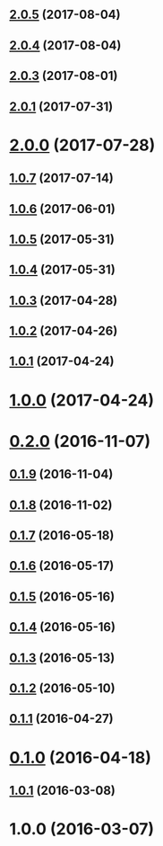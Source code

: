 <a name="2.0.5"></a>
## [2.0.5](https://github.com/Pearson-Higher-Ed/features-list/compare/v2.0.4...v2.0.5) (2017-08-04)



<a name="2.0.4"></a>
## [2.0.4](https://github.com/Pearson-Higher-Ed/features-list/compare/v2.0.3...v2.0.4) (2017-08-04)



<a name="2.0.3"></a>
## [2.0.3](https://github.com/Pearson-Higher-Ed/features-list/compare/v2.0.1...v2.0.3) (2017-08-01)



<a name="2.0.1"></a>
## [2.0.1](https://github.com/Pearson-Higher-Ed/features-list/compare/v2.0.0...v2.0.1) (2017-07-31)



<a name="2.0.0"></a>
# [2.0.0](https://github.com/Pearson-Higher-Ed/features-list/compare/v1.0.7...v2.0.0) (2017-07-28)



<a name="1.0.7"></a>
## [1.0.7](https://github.com/Pearson-Higher-Ed/features-list/compare/v1.0.6...v1.0.7) (2017-07-14)



<a name="1.0.6"></a>
## [1.0.6](https://github.com/Pearson-Higher-Ed/features-list/compare/v1.0.5...v1.0.6) (2017-06-01)



<a name="1.0.5"></a>
## [1.0.5](https://github.com/Pearson-Higher-Ed/features-list/compare/v1.0.4...v1.0.5) (2017-05-31)



<a name="1.0.4"></a>
## [1.0.4](https://github.com/Pearson-Higher-Ed/features-list/compare/v1.0.3...v1.0.4) (2017-05-31)



<a name="1.0.3"></a>
## [1.0.3](https://github.com/Pearson-Higher-Ed/features-list/compare/v1.0.2...v1.0.3) (2017-04-28)



<a name="1.0.2"></a>
## [1.0.2](https://github.com/Pearson-Higher-Ed/features-list/compare/v1.0.1...v1.0.2) (2017-04-26)



<a name="1.0.1"></a>
## [1.0.1](https://github.com/Pearson-Higher-Ed/features-list/compare/v1.0.0...v1.0.1) (2017-04-24)



<a name="1.0.0"></a>
# [1.0.0](https://github.com/Pearson-Higher-Ed/features-list/compare/v0.2.0...v1.0.0) (2017-04-24)



<a name="0.2.0"></a>
# [0.2.0](https://github.com/Pearson-Higher-Ed/features-list/compare/v0.1.9...v0.2.0) (2016-11-07)



<a name="0.1.9"></a>
## [0.1.9](https://github.com/Pearson-Higher-Ed/features-list/compare/v0.1.8...v0.1.9) (2016-11-04)



<a name="0.1.8"></a>
## [0.1.8](https://github.com/Pearson-Higher-Ed/features-list/compare/v0.1.7...v0.1.8) (2016-11-02)



<a name="0.1.7"></a>
## [0.1.7](https://github.com/Pearson-Higher-Ed/features-list/compare/v0.1.6...v0.1.7) (2016-05-18)



<a name="0.1.6"></a>
## [0.1.6](https://github.com/Pearson-Higher-Ed/features-list/compare/v0.1.5...v0.1.6) (2016-05-17)



<a name="0.1.5"></a>
## [0.1.5](https://github.com/Pearson-Higher-Ed/features-list/compare/v0.1.4...v0.1.5) (2016-05-16)



<a name="0.1.4"></a>
## [0.1.4](https://github.com/Pearson-Higher-Ed/features-list/compare/v0.1.3...v0.1.4) (2016-05-16)



<a name="0.1.3"></a>
## [0.1.3](https://github.com/Pearson-Higher-Ed/features-list/compare/v0.1.2...v0.1.3) (2016-05-13)



<a name="0.1.2"></a>
## [0.1.2](https://github.com/Pearson-Higher-Ed/features-list/compare/v0.1.1...v0.1.2) (2016-05-10)



<a name="0.1.1"></a>
## [0.1.1](https://github.com/Pearson-Higher-Ed/features-list/compare/v0.1.0...v0.1.1) (2016-04-27)



<a name="0.1.0"></a>
# [0.1.0](https://github.com/Pearson-Higher-Ed/features-list/compare/1.0.2...v0.1.0) (2016-04-18)



<a name="1.0.1"></a>
## [1.0.1](https://github.com/Pearson-Higher-Ed/features-list/compare/1.0.0...1.0.1) (2016-03-08)



<a name="1.0.0"></a>
# 1.0.0 (2016-03-07)



